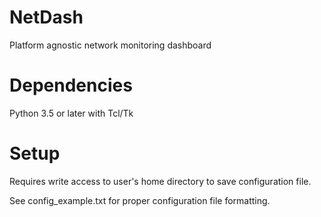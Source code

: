 # NetDash
Platform agnostic network monitoring dashboard

# Dependencies
Python 3.5 or later with Tcl/Tk

# Setup
Requires write access to user's home directory to save configuration file.

See config_example.txt for proper configuration file formatting. 


